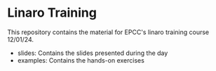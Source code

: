 # Linaro Training

This repository contains the material for EPCC's linaro training course 12/01/24.

- slides: Contains the slides presented during the day
- examples: Contains the hands-on exercises
